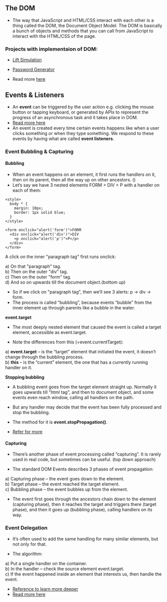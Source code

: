 ## The DOM

- The way that JavaScript and HTML/CSS interact with each other is a thing called the DOM, the Document Object Model. The DOM is basically a bunch of objects and methods that you can call from JavaScript to interact with the HTML/CSS of the page.

### Projects with implementaion of DOM:
- [Lift Simulation ](https://github.com/Anushka-shukla/Lift-Simulation)
- [Password Generator](https://github.com/Anushka-shukla/Random_Password_Generator)

- Read more [here](https://javascript.info/browser-environment)

## Events & Listeners

- An **event** can be triggered by the user action e.g. clicking the mouse button or tapping keyboard, or generated by APIs to represent the progress of an asynchronous task and it takes place in DOM.
- [Read more here](https://javascript.info/introduction-browser-events)
- An event is created every time certain events happens like when a user clicks something or when they type something. We respond to these events by having what are called **event listeners**.

### Event Bubbling & Capturing

#### Bubbling
-  When an event happens on an element, it first runs the handlers on it, then on its parent, then all the way up on other ancestors. ()
- Let’s say we have 3 nested elements FORM > DIV > P with a handler on each of them:

```
<style>
  body * {
    margin: 10px;
    border: 1px solid blue;
  }
</style>

<form onclick="alert('form')">FORM
  <div onclick="alert('div')">DIV
    <p onclick="alert('p')">P</p>
  </div>
</form>
```
A click on the inner "paragraph tag" first runs onclick:

a) On that "paragraph" tag. <br>
b) Then on the outer "div" tag. <br>
c) Then on the outer "form" tag. <br>
d) And so on upwards till the document object.(bottom up) <br>

- So if we click on "paragraph tag", then we’ll see 3 alerts: p → div → form.
- The process is called “bubbling”, because events “bubble” from the inner element up through parents like a bubble in the water.

**event.target**

- The most deeply nested element that caused the event is called a target element, accessible as event.target.

- Note the differences from this (=event.currentTarget):

a) **event.target** – is the “target” element that initiated the event, it doesn’t change through the bubbling process. <br>
b) **this** – is the “current” element, the one that has a currently running handler on it.

**Stopping bubbling**

- A bubbling event goes from the target element straight up. Normally it goes upwards till "html tag", and then to document object, and some events even reach window, calling all handlers on the path.

- But any handler may decide that the event has been fully processed and stop the bubbling.

- The method for it is **event.stopPropagation()**.

- [Refer for more](https://javascript.info/bubbling-and-capturing)

#### Capturing

- There’s another phase of event processing called “capturing”. It is rarely used in real code, but sometimes can be useful. (top down approach)

- The standard DOM Events describes 3 phases of event propagation:

a) Capturing phase – the event goes down to the element.<br>
b) Target phase – the event reached the target element.<br>
c) Bubbling phase – the event bubbles up from the element.<br>

- The event first goes through the ancestors chain down to the element (capturing phase), then it reaches the target and triggers there (target phase), and then it goes up (bubbling phase), calling handlers on its way.

### Event Delegation
- It’s often used to add the same handling for many similar elements, but not only for that.

- The algorithm:

a) Put a single handler on the container.<br>
b) In the handler – check the source element event.target.<br>
c) If the event happened inside an element that interests us, then handle the event.<br>
- [Reference to learn more deeper](https://www.youtube.com/watch?v=pKzf80F3O0U)
- [Read more here](https://javascript.info/event-delegation)
